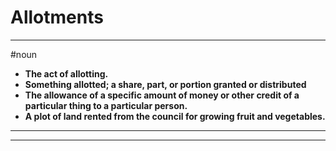 # Allotments
---
#noun
- **The act of allotting.**
- **Something allotted; a share, part, or portion granted or distributed**
- **The allowance of a specific amount of money or other credit of a particular thing to a particular person.**
- **A plot of land rented from the council for growing fruit and vegetables.**
---
---

